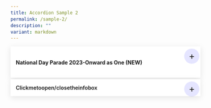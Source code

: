 ```yaml
---
title: Accordion Sample 2
permalink: /sample-2/
description: ""
variant: markdown
---
```

<details>
<summary><h4>National Day Parade 2023-Onward as One (NEW)</h4></summary>
<div>
<iframe allow="fullscreen" allowfullscreen="" src="https://www.youtube.com/embed/HR4seEKIgT4" title="YCKSS National Day Parade (NDP 2023) Act 4 – Onward as One"></iframe>
<a target="_blank" title="Ifyoudon'tseetheembeddedvideoabove,clickonthelinktowatchitonYoutube." href="https://youtu.be/HR4seEKIgT4"><em>National Day Parade (NDP 2023) Act 4 – Onward as One</em></a>
<p>Yio Chu Kang Secondary School was invited to perform in 2023 National Day Parade (NDP) Act 4 – Onward as One with Kuo Chuan Presbyterian Secondary School, CHIJ St Theresa’s Convent and Nanyang Girls’ High School. Leading up to NDP, students engaged in a series of activities, from intense weekly training sessions in school, evening performances at the Padang to learning journey and bonding sessions with participants of the other 3 schools.</p> <img style="width:100%;height:50%" alt="Group photo of students and teachers participating in NDP 2023 seated in a ballroom" src="/images/Our%20Experience/In%20Our%20Community/NDP/yckss_at_ndp_2023_02.jpeg">
        <p> Participating in the National Day Parade (NDP) as a school was an unforgettable and pride-filled experience. The atmosphere was electrifying as students from various schools came together, adorned in the red-white costume for on 9 August. As the students danced in unison to the NDP 23 Theme song, “Shine Your Light”, they signified the light that would lead us ahead into the future. The camaraderie and sense of unity among schools created a powerful sense of national identity and belonging.</p>
        <img style="width:100%;height:50%" alt="Group photo of students and teachers on the stage after the NDP 2023" src="/images/Our%20Experience/In%20Our%20Community/NDP/yckss_at_ndp_2023_01.jpeg">
        <p> The NDP experience not only instils a deeper appreciation for the nation but also offers students an opportunity to forge lasting friendships and unforgettable memories as we come together to celebrate their shared identity as citizens of the nation. </p>
<img alt="GroupphotoofstudentsandteachersonthestageaftertheNDP2023" src="/images/Our%20Experience/In%20Our%20Community/NDP/yckss_at_ndp_2023_01.jpeg">
<p>TheNDPexperiencenotonlyinstilsadeeperappreciationforthenationbutalsooffersstudentsanopportunitytoforgelastingfriendshipsandunforgettablememoriesaswecometogethertocelebratetheirsharedidentityascitizensofthenation.</p>
<div>
<div>
<h3>Young&amp;GarangCheer</h3>
<p>Leader:YioChuKang<br>
Others:YO!!<br>
<i>repeataftertheleader3times</i><br>
</p><br>
Leader:In3,2,1<br><br>
All:<br>YioChuKangYioChuKang,<br>Weareyoungandgarang,<br>LetusrockwholePadang!!!<br>
<i>After9claps,allshout‘Yolo’<br>woohoo/screams!!!</i><br>
</div>
</div>
</div>
</details>
<details>
<summary>Clickmetoopen/closetheinfobox</summary>
<div>
<p>Whydidn'tanyonetellmeitwasthiseasytomakeHTMLandCSSonlyaccordions?<a href="https://caniuse.com/#feat=details">AccordingtoCANIUSE</a>,93%ofbrowserssupportit(yup...notIE).</p>
</div>
</details>

<style>				
details {
/**  max-width: 960px; **/
  margin: 0.25rem auto;
  padding: 1em;
  background-color: #fff;
	/** border-radius: 1rem; **/
  box-shadow: 0 0.25rem 1rem rgba(0, 0, 0, 0.1);
}
details summary {
  display: flex;
  align-items: center;
  justify-content: space-between;
  font-weight: 600;
  margin-bottom: 10;
  transition: margin-bottom 0.5s ease-in-out;
  position: relative;
}
details summary::-webkit-details-marker,
details summary::marker {
  content: "";
  display: none;
}
details summary::after {
  content: "+";
  font-size: 1.5rem;
  font-weight: 400;
  line-height: 1;
  margin-right: 0.8rem;
  cursor: pointer;
  background-color: rgba(0, 0, 255, 0.1);
  padding: 0.75rem;
  display: grid;
  place-content: center;
  aspect-ratio: 1;
  line-height: 0;
  position: absolute;
  top: -0.5rem;
  right: -1.5rem;
  border-radius: 50%;
}
details *:not(summary) {
  animation-name: fade;
  animation-duration: 0.4s;
}

details[open] summary {
  margin-bottom: 1.5rem;
}
details[open] summary::after {
  content: "−";
}

@keyframes fade {
  0% {
    opacity: 0;
  }
  2.5% {
    opacity: 0.02;
  }
  5% {
    opacity: 0.05;
  }
  10% {
    opacity: 0.1;
  }
  25% {
    opacity: 0.25;
  }
  60% {
    opacity: 0.6;
  }
  100% {
    opacity: 1;
  }
}
	</style>